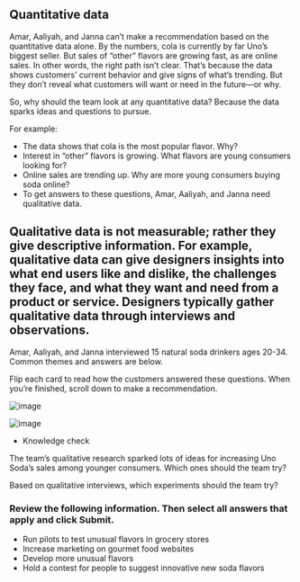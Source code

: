 ## Quantitative data
Amar, Aaliyah, and Janna can’t make a recommendation based on the quantitative data alone. By the numbers, cola is currently by far Uno’s biggest seller. But sales of “other” flavors are growing fast, as are online sales. In other words, the right path isn’t clear. That’s because the data shows customers’ current behavior and give signs of what’s trending. But they don’t reveal what customers will want or need in the future—or why.

So, why should the team look at any quantitative data? Because the data sparks ideas and questions to pursue.

For example:

+ The data shows that cola is the most popular flavor. Why?
+ Interest in “other” flavors is growing. What flavors are young consumers looking for?
+ Online sales are trending up. Why are more young consumers buying soda online?
+ To get answers to these questions, Amar, Aaliyah, and Janna need qualitative data.


## Qualitative data is not measurable; rather they give descriptive information. For example, qualitative data can give designers insights into what end users like and dislike, the challenges they face, and what they want and need from a product or service. Designers typically gather qualitative data through interviews and observations.

Amar, Aaliyah, and Janna interviewed 15 natural soda drinkers ages 20-34. Common themes and answers are below.

Flip each card to read how the customers answered these questions. When you’re finished, scroll down to make a recommendation.

![image](https://github.com/adeleke123/Mckinsey-Forward-Program/assets/51156057/0782c7d6-6a68-418d-85f3-331c874db657)

![image](https://github.com/adeleke123/Mckinsey-Forward-Program/assets/51156057/71ef9289-8b59-4c9b-911b-0c4a0421ae41)

* Knowledge check

The team’s qualitative research sparked lots of ideas for increasing Uno Soda’s sales among younger consumers. Which ones should the team try?

Based on qualitative interviews, which experiments should the team try?


### Review the following information. Then select all answers that apply and click Submit.

+ Run pilots to test unusual flavors in grocery stores
+ Increase marketing on gourmet food websites
+ Develop more unusual flavors
+ Hold a contest for people to suggest innovative new soda flavors


